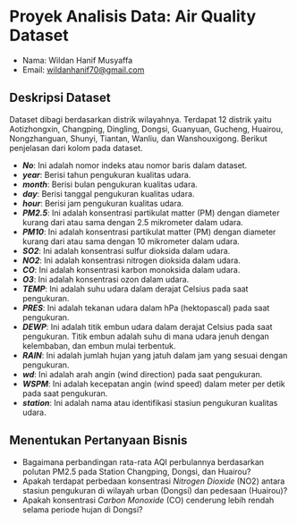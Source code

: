 # Proyek Analisis Data: Air Quality Dataset
- Nama: Wildan Hanif Musyaffa
- Email: wildanhanif70@gmail.com

## Deskripsi Dataset
Dataset dibagi berdasarkan distrik wilayahnya. Terdapat 12 distrik yaitu Aotizhongxin, Changping, Dingling, Dongsi, Guanyuan, Gucheng, Huairou, Nongzhanguan, Shunyi, Tiantan, Wanliu, dan Wanshouxigong. Berikut penjelasan dari kolom pada dataset.
- _**No**_: Ini adalah nomor indeks atau nomor baris dalam dataset. 
- _**year**_:  Berisi tahun pengukuran kualitas udara. 
- _**month**_: Berisi bulan pengukuran kualitas udara. 
- _**day**_:  Berisi tanggal pengukuran kualitas udara. 
- _**hour**_: Berisi jam pengukuran kualitas udara. 
- _**PM2.5**_: Ini adalah konsentrasi partikulat matter (PM) dengan diameter kurang dari atau sama dengan 2.5 mikrometer dalam udara. 
- _**PM10**_: Ini adalah konsentrasi partikulat matter (PM) dengan diameter kurang dari atau sama dengan 10 mikrometer dalam udara. 
- _**SO2**_: Ini adalah konsentrasi sulfur dioksida dalam udara. 
- _**NO2**_: Ini adalah konsentrasi nitrogen dioksida dalam udara.  
- _**CO**_: Ini adalah konsentrasi karbon monoksida dalam udara. 
- _**O3**_: Ini adalah konsentrasi ozon dalam udara. 
- _**TEMP**_: Ini adalah suhu udara dalam derajat Celsius pada saat pengukuran.
- _**PRES**_: Ini adalah tekanan udara dalam hPa (hektopascal) pada saat pengukuran.
- _**DEWP**_: Ini adalah titik embun udara dalam derajat Celsius pada saat pengukuran. Titik embun adalah suhu di mana udara jenuh dengan kelembaban, dan embun mulai terbentuk.
- _**RAIN**_: Ini adalah jumlah hujan yang jatuh dalam jam yang sesuai dengan pengukuran.
- _**wd**_: Ini adalah arah angin (wind direction) pada saat pengukuran.
- _**WSPM**_: Ini adalah kecepatan angin (wind speed) dalam meter per detik pada saat pengukuran.
- _**station**_: Ini adalah nama atau identifikasi stasiun pengukuran kualitas udara.

## Menentukan Pertanyaan Bisnis
- Bagaimana perbandingan rata-rata AQI perbulannya berdasarkan polutan PM2.5 pada Station Changping, Dongsi, dan Huairou?
- Apakah terdapat perbedaan konsentrasi *Nitrogen Dioxide* (NO2) antara stasiun pengukuran di wilayah urban (Dongsi) dan pedesaan (Huairou)?
- Apakah konsentrasi *Carbon Monoxide* (CO) cenderung lebih rendah selama periode hujan di Dongsi?
